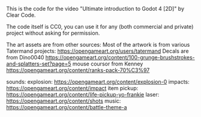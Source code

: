 This is the code for the video "Ultimate introduction to Godot 4 [2D]" by Clear Code. 

The code itself is CC0, you can use it for any (both commercial and private) project without asking for permission.

The art assets are from other sources: 
Most of the artwork is from various Tatermand projects: https://opengameart.org/users/tatermand
Decals are from Dino0040 https://opengameart.org/content/100-grunge-brushstrokes-and-splatters-set?page=5 
mouse coursor from Kenney https://opengameart.org/content/ranks-pack-70%C3%97



sounds: 
explosion: https://opengameart.org/content/explosion-0
impacts: https://opengameart.org/content/impact
item pickup: https://opengameart.org/content/life-pickup-yo-frankie
laser: https://opengameart.org/content/shots
music: https://opengameart.org/content/battle-theme-a
